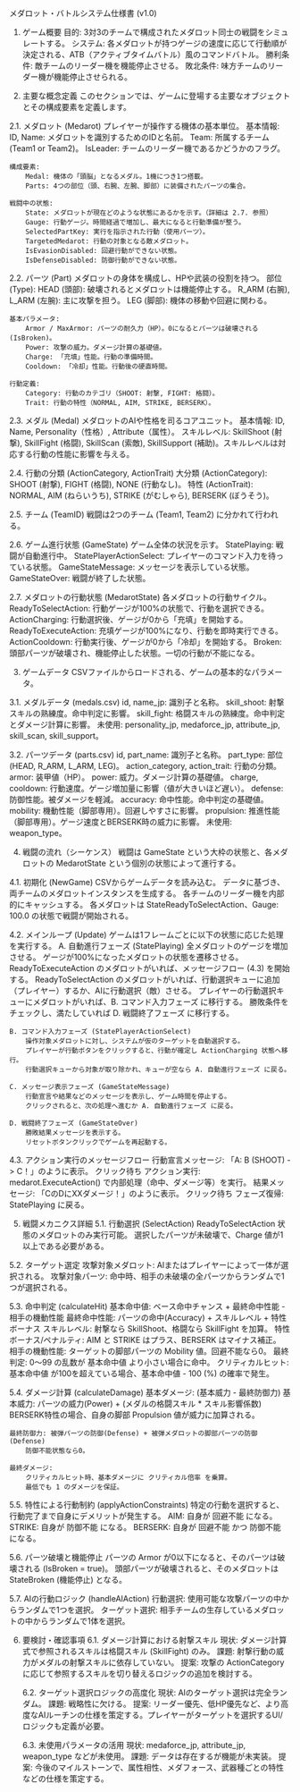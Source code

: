 メダロット・バトルシステム仕様書 (v1.0)
1. ゲーム概要
    目的: 3対3のチームで構成されたメダロット同士の戦闘をシミュレートする。
    システム: 各メダロットが持つゲージの速度に応じて行動順が決定される、ATB（アクティブタイムバトル）風のコマンドバトル。
    勝利条件: 敵チームのリーダー機を機能停止させる。
    敗北条件: 味方チームのリーダー機が機能停止させられる。

2. 主要な概念定義
このセクションでは、ゲームに登場する主要なオブジェクトとその構成要素を定義します。

2.1. メダロット (Medarot)
プレイヤーが操作する機体の基本単位。
    基本情報:
        ID, Name: メダロットを識別するためのIDと名前。
        Team: 所属するチーム (Team1 or Team2)。
        IsLeader: チームのリーダー機であるかどうかのフラグ。

    構成要素:
        Medal: 機体の「頭脳」となるメダル。1機につき1つ搭載。
        Parts: 4つの部位（頭、右腕、左腕、脚部）に装備されたパーツの集合。

    戦闘中の状態:
        State: メダロットが現在どのような状態にあるかを示す。（詳細は 2.7. 参照）
        Gauge: 行動ゲージ。時間経過で増加し、最大になると行動準備が整う。
        SelectedPartKey: 実行を指示された行動（使用パーツ）。
        TargetedMedarot: 行動の対象となる敵メダロット。
        IsEvasionDisabled: 回避行動ができない状態。
        IsDefenseDisabled: 防御行動ができない状態。

2.2. パーツ (Part)
メダロットの身体を構成し、HPや武装の役割を持つ。
    部位 (Type):
        HEAD (頭部): 破壊されるとメダロットは機能停止する。
        R_ARM (右腕), L_ARM (左腕): 主に攻撃を担う。
        LEG (脚部): 機体の移動や回避に関わる。

    基本パラメータ:
        Armor / MaxArmor: パーツの耐久力（HP）。0になるとパーツは破壊される (IsBroken)。
        Power: 攻撃の威力。ダメージ計算の基礎値。
        Charge: 「充填」性能。行動の準備時間。
        Cooldown: 「冷却」性能。行動後の硬直時間。

    行動定義:
        Category: 行動のカテゴリ（SHOOT: 射撃, FIGHT: 格闘）。
        Trait: 行動の特性（NORMAL, AIM, STRIKE, BERSERK）。

2.3. メダル (Medal)
メダロットのAIや性格を司るコアユニット。
    基本情報: ID, Name, Personality（性格）, Attribute（属性）。
    スキルレベル: SkillShoot (射撃), SkillFight (格闘), SkillScan (索敵), SkillSupport (補助)。スキルレベルは対応する行動の性能に影響を与える。

2.4. 行動の分類 (ActionCategory, ActionTrait)
    大分類 (ActionCategory): SHOOT (射撃), FIGHT (格闘), NONE (行動なし)。
    特性 (ActionTrait): NORMAL, AIM (ねらいうち), STRIKE (がむしゃら), BERSERK (ぼうそう)。

2.5. チーム (TeamID)
戦闘は2つのチーム (Team1, Team2) に分かれて行われる。

2.6. ゲーム進行状態 (GameState)
ゲーム全体の状況を示す。
    StatePlaying: 戦闘が自動進行中。
    StatePlayerActionSelect: プレイヤーのコマンド入力を待っている状態。
    GameStateMessage: メッセージを表示している状態。
    GameStateOver: 戦闘が終了した状態。

2.7. メダロットの行動状態 (MedarotState)
各メダロットの行動サイクル。
    ReadyToSelectAction: 行動ゲージが100%の状態で、行動を選択できる。
    ActionCharging: 行動選択後、ゲージが0から「充填」を開始する。
    ReadyToExecuteAction: 充填ゲージが100%になり、行動を即時実行できる。
    ActionCooldown: 行動実行後、ゲージが0から「冷却」を開始する。
    Broken: 頭部パーツが破壊され、機能停止した状態。一切の行動が不能になる。

3. ゲームデータ
CSVファイルからロードされる、ゲームの基本的なパラメータ。

3.1. メダルデータ (medals.csv)
    id, name_jp: 識別子と名称。
    skill_shoot: 射撃スキルの熟練度。命中判定に影響。
    skill_fight: 格闘スキルの熟練度。命中判定とダメージ計算に影響。
    未使用: personality_jp, medaforce_jp, attribute_jp, skill_scan, skill_support。

3.2. パーツデータ (parts.csv)
    id, part_name: 識別子と名称。
    part_type: 部位 (HEAD, R_ARM, L_ARM, LEG)。
    action_category, action_trait: 行動の分類。
    armor: 装甲値（HP）。
    power: 威力。ダメージ計算の基礎値。
    charge, cooldown: 行動速度。ゲージ増加量に影響（値が大きいほど遅い）。
    defense: 防御性能。被ダメージを軽減。
    accuracy: 命中性能。命中判定の基礎値。
    mobility: 機動性能（脚部専用）。回避しやすさに影響。
    propulsion: 推進性能（脚部専用）。ゲージ速度とBERSERK時の威力に影響。
    未使用: weapon_type。

4. 戦闘の流れ（シーケンス）
戦闘は GameState という大枠の状態と、各メダロットの MedarotState という個別の状態によって進行する。

4.1. 初期化 (NewGame)
    CSVからゲームデータを読み込む。
    データに基づき、両チームのメダロットインスタンスを生成する。
    各チームのリーダー機を内部的にキャッシュする。
    各メダロットは StateReadyToSelectAction、Gauge: 100.0 の状態で戦闘が開始される。

4.2. メインループ (Update)
ゲームは1フレームごとに以下の状態に応じた処理を実行する。
    A. 自動進行フェーズ (StatePlaying)
        全メダロットのゲージを増加させる。
        ゲージが100%になったメダロットの状態を遷移させる。
        ReadyToExecuteAction のメダロットがいれば、メッセージフロー (4.3) を開始する。
        ReadyToSelectAction のメダロットがいれば、行動選択キューに追加（プレイヤー）するか、AIに行動選択（敵）させる。
        プレイヤーの行動選択キューにメダロットがいれば、B. コマンド入力フェーズ に移行する。
        勝敗条件をチェックし、満たしていれば D. 戦闘終了フェーズ に移行する。

    B. コマンド入力フェーズ (StatePlayerActionSelect)
        操作対象メダロットに対し、システムが仮のターゲットを自動選択する。
        プレイヤーが行動ボタンをクリックすると、行動が確定し ActionCharging 状態へ移行。
        行動選択キューから対象が取り除かれ、キューが空なら A. 自動進行フェーズ に戻る。

    C. メッセージ表示フェーズ (GameStateMessage)
        行動宣言や結果などのメッセージを表示し、ゲーム時間を停止する。
        クリックされると、次の処理へ進むか A. 自動進行フェーズ に戻る。

    D. 戦闘終了フェーズ (GameStateOver)
        勝敗結果メッセージを表示する。
        リセットボタンクリックでゲームを再起動する。

4.3. アクション実行のメッセージフロー
    行動宣言メッセージ: 「A: B (SHOOT) -> C！」のように表示。
    クリック待ち
    アクション実行: medarot.ExecuteAction() で内部処理（命中、ダメージ等）を実行。
    結果メッセージ: 「CのDにXXダメージ！」のように表示。
    クリック待ち
    フェーズ復帰: StatePlaying に戻る。

5. 戦闘メカニクス詳細
5.1. 行動選択 (SelectAction)
    ReadyToSelectAction 状態のメダロットのみ実行可能。
    選択したパーツが未破壊で、Charge 値が1以上である必要がある。

5.2. ターゲット選定
    攻撃対象メダロット: AIまたはプレイヤーによって一体が選択される。
    攻撃対象パーツ: 命中時、相手の未破壊の全パーツからランダムで1つが選択される。

5.3. 命中判定 (calculateHit)
    基本命中値: ベース命中チャンス + 最終命中性能 - 相手の機動性能
    最終命中性能: パーツの命中(Accuracy) + スキルレベル + 特性ボーナス
        スキルレベル: 射撃なら SkillShoot、格闘なら SkillFight を加算。
        特性ボーナス/ペナルティ: AIM と STRIKE はプラス、BERSERK はマイナス補正。
    相手の機動性能: ターゲットの脚部パーツの Mobility 値。回避不能なら0。
    最終判定: 0～99 の乱数が 基本命中値 より小さい場合に命中。
    クリティカルヒット: 基本命中値 が100を超えている場合、基本命中値 - 100 (%) の確率で発生。

5.4. ダメージ計算 (calculateDamage)
    基本ダメージ: (基本威力 - 最終防御力)
    基本威力: パーツの威力(Power) + (メダルの格闘スキル * スキル影響係数)
        BERSERK特性の場合、自身の脚部 Propulsion 値が威力に加算される。

    最終防御力: 被弾パーツの防御(Defense) + 被弾メダロットの脚部パーツの防御(Defense)
        防御不能状態なら0。

    最終ダメージ:
        クリティカルヒット時、基本ダメージに クリティカル倍率 を乗算。
        最低でも 1 のダメージを保証。

5.5. 特性による行動制約 (applyActionConstraints)
特定の行動を選択すると、行動完了まで自身にデメリットが発生する。
    AIM: 自身が 回避不能 になる。
    STRIKE: 自身が 防御不能 になる。
    BERSERK: 自身が 回避不能 かつ 防御不能 になる。

5.6. パーツ破壊と機能停止
    パーツの Armor が0以下になると、そのパーツは破壊される (IsBroken = true)。
    頭部パーツが破壊されると、そのメダロットは StateBroken (機能停止) となる。

5.7. AIの行動ロジック (handleAIAction)
    行動選択: 使用可能な攻撃パーツの中からランダムで1つを選択。
    ターゲット選択: 相手チームの生存しているメダロットの中からランダムで1体を選択。

6. 要検討・確認事項
    6.1. ダメージ計算における射撃スキル
        現状: ダメージ計算式で参照されるスキルは格闘スキル (SkillFight) のみ。
        課題: 射撃行動の威力がメダルの射撃スキルに依存していない。
        提案: 攻撃の ActionCategory に応じて参照するスキルを切り替えるロジックの追加を検討する。

    6.2. ターゲット選択ロジックの高度化
        現状: AIのターゲット選択は完全ランダム。
        課題: 戦略性に欠ける。
        提案: リーダー優先、低HP優先など、より高度なAIルーチンの仕様を策定する。プレイヤーがターゲットを選択するUI/ロジックも定義が必要。

    6.3. 未使用パラメータの活用
        現状: medaforce_jp, attribute_jp, weapon_type などが未使用。
        課題: データは存在するが機能が未実装。
        提案: 今後のマイルストーンで、属性相性、メダフォース、武器種ごとの特性などの仕様を策定する。
